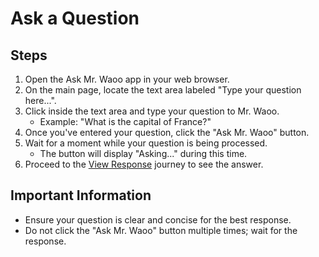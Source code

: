 # Ask a Question

## Steps

1. Open the Ask Mr. Waoo app in your web browser.
2. On the main page, locate the text area labeled "Type your question here...".
3. Click inside the text area and type your question to Mr. Waoo.
   - Example: "What is the capital of France?"
4. Once you've entered your question, click the "Ask Mr. Waoo" button.
5. Wait for a moment while your question is being processed.
   - The button will display "Asking..." during this time.
6. Proceed to the [View Response](view-response.md) journey to see the answer.

## Important Information

- Ensure your question is clear and concise for the best response.
- Do not click the "Ask Mr. Waoo" button multiple times; wait for the response.
